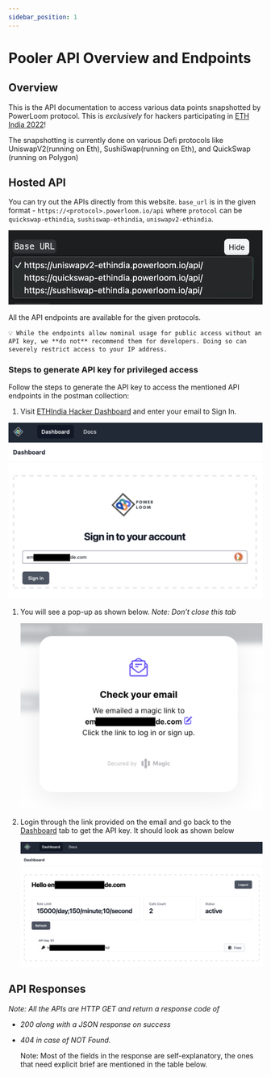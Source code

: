 ```yaml
---
sidebar_position: 1
---
```


# Pooler API Overview and Endpoints

## Overview

This is the API documentation to access various data points snapshotted by PowerLoom protocol. This is *exclusively* for hackers participating in [ETH India 2022](https://www.notion.so/Powerloom-Protocol-EthIndia-2022-9dabaa6bf419406889f943ac90276c33)!

The snapshotting is currently done on various Defi protocols like UniswapV2(running on Eth), SushiSwap(running on Eth), and QuickSwap (running on Polygon)


## Hosted API

You can try out the APIs directly from this website. `base_url` is in the given format - `https://<protocol>.powerloom.io/api` where `protocol` can be `quickswap-ethindia`, `sushiswap-ethindia`, `uniswapv2-ethindia`.

![Changing Base URL in UI](./Screenshot_2022-12-09_at_1.58.51_PM.png)

All the API endpoints are available for the given protocols.

```
💡 While the endpoints allow nominal usage for public access without an API key, we **do not** recommend them for developers. Doing so can severely restrict access to your IP address.
```

### Steps to generate API key for privileged access

Follow the steps to generate the API key to access the mentioned API endpoints in the postman collection:

1. Visit [ETHIndia Hacker Dashboard](https://ethindia22.powerloom.io/) and enter your email to Sign In.

![Screenshot 2022-11-30 at 10.56.19 PM.png](./Screenshot_2022-12-14_at_6.21.41_PM.png)

1. You will see a pop-up as shown below. *Note: Don’t close this tab*
    
    ![Screenshot 2022-11-30 at 10.57.36 PM.png](./Screenshot_2022-12-14_at_6.21.51_PM.png)
    
2. Login through the link provided on the email and go back to the [Dashboard](https://ethindia22.powerloom.io/) tab to get the API key. It should look as shown below
    
    ![Screenshot 2022-11-30 at 11.02.31 PM.png](./Screenshot_2022-12-14_at_6.27.54_PM.png)
    

## API Responses

*Note: All the APIs are HTTP GET and return a response code of* 

- *200 along with a JSON response on success*
- *404 in case of NOT Found.*
    
    Note: Most of the fields in the response are self-explanatory, the ones that need explicit brief are mentioned in the table below.